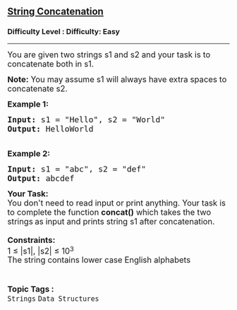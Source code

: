 <h2><a href="https://www.geeksforgeeks.org/problems/string-concatenation-1614157859/1?page=1&category=Strings&difficulty=Easy&status=unsolved&sortBy=latest">String Concatenation</a></h2><h3>Difficulty Level : Difficulty: Easy</h3><hr><div class="problems_problem_content__Xm_eO"><p><span style="font-size:18px">You are given two strings s1 and s2 and your task is to concatenate both in s1.</span></p>

<p><span style="font-size:18px"><strong>Note:</strong>&nbsp;You may assume s1 will always&nbsp;have extra spaces to concatenate&nbsp;s2.</span></p>

<p><span style="font-size:18px"><strong>Example 1:</strong></span></p>

<pre><span style="font-size:18px"><strong>Input:</strong> s1 = "Hello", s2 = "World"
<strong>Output:</strong> HelloWorld

</span></pre>

<p><span style="font-size:18px"><strong>Example 2:</strong></span></p>

<pre><span style="font-size:18px"><strong>Input:</strong> s1 = "abc", s2 = "def"
<strong>Output:</strong> abcdef</span></pre>

<p><span style="font-size:18px"><strong>Your Task:&nbsp;&nbsp;</strong><br>
You don't need to read input or print anything. Your task is to complete the function <strong>concat()</strong>&nbsp;which takes the two strings<strong> </strong>as input and prints string s1 after concatenation.<br>
<br>
<strong>Constraints:</strong><br>
1 ≤ |s1|, |s2| ≤ 10</span><sup><span style="font-size:15px">3</span></sup><br>
<span style="font-size:18px">The string contains lower case English alphabets</span></p>
</div><br><p><span style=font-size:18px><strong>Topic Tags : </strong><br><code>Strings</code>&nbsp;<code>Data Structures</code>&nbsp;